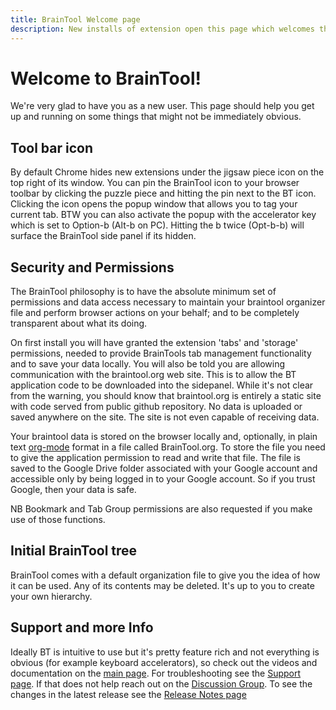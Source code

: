 ```yaml
---
title: BrainTool Welcome page
description: New installs of extension open this page which welcomes the new user.
---
```


# Welcome to BrainTool!

We're very glad to have you as a new user. This page should help you get up and running on some things that might not be immediately obvious.

## Tool bar icon
By default Chrome hides new extensions under the jigsaw piece icon on the top right of its window. You can pin the BrainTool icon to your browser toolbar by clicking the puzzle piece and hitting the pin next to the BT icon. Clicking the icon opens the popup window that allows you to tag your current tab. BTW you can also activate the popup with the accelerator key which is set to Option-b (Alt-b on PC). Hitting the b twice (Opt-b-b) will surface the BrainTool side panel if its hidden.

## Security and Permissions
The BrainTool philosophy is to have the absolute minimum set of permissions and data access necessary to maintain your braintool organizer file and perform browser actions on your behalf; and to be completely transparent about what its doing.

On first install you will have granted the extension 'tabs' and 'storage' permissions, needed to provide BrainTools tab management functionality and to save your data locally. You will also be told you are allowing communication with the braintool.org web site. This is to allow the BT application code to be downloaded into the sidepanel. While it's not clear from the warning, you should know that braintool.org is entirely a static site with code served from public github repository. No data is uploaded or saved anywhere on the site. The site is not even capable of receiving data.

Your braintool data is stored on the browser locally and, optionally, in plain text [org-mode](https://orgmode.org) format in a file called BrainTool.org. To store the file you need to give the application permission to read and write that file. The file is saved to the Google Drive folder associated with your Google account and accessible only by being logged in to your Google account. So if you trust Google, then your data is safe.

NB Bookmark and Tab Group permissions are also requested if you make use of those functions.

## Initial BrainTool tree
BrainTool comes with a default organization file to give you the idea of how it can be used. Any of its contents may be deleted. It's up to you to create your own hierarchy.

## Support and more Info
Ideally BT is intuitive to use but it's pretty feature rich and not everything is obvious (for example keyboard accelerators), so check out the videos and documentation on the [main page](https://braintool.org). For troubleshooting see the [Support page](../support.md). If that does not help reach out on the [Discussion Group](https://groups.google.com/u/2/g/braintool-discussion). To see the changes in the latest release see the [Release Notes page](releaseNotes.md)
